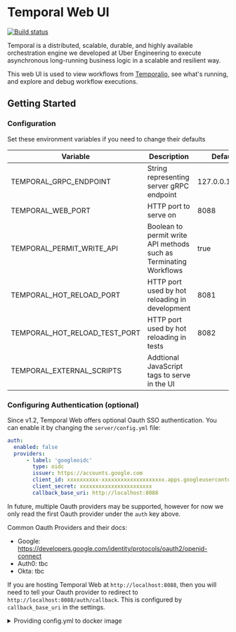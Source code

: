 # Temporal Web UI

[![Build status](https://badge.buildkite.com/72da2011c93761d680bc8c641d07adad16c94b99b0ed8d7566.svg?branch=master)](https://buildkite.com/temporal/temporal-web)

Temporal is a distributed, scalable, durable, and highly available orchestration engine we developed at Uber Engineering to execute asynchronous long-running business logic in a scalable and resilient way.

This web UI is used to view workflows from [Temporalio][temporal], see what's running, and explore and debug workflow executions.

## Getting Started

### Configuration

Set these environment variables if you need to change their defaults

| Variable                      | Description                                                       | Default        |
| ----------------------------- | ----------------------------------------------------------------- | -------------- |
| TEMPORAL_GRPC_ENDPOINT        | String representing server gRPC endpoint                          | 127.0.0.1:7233 |
| TEMPORAL_WEB_PORT             | HTTP port to serve on                                             | 8088           |
| TEMPORAL_PERMIT_WRITE_API     | Boolean to permit write API methods such as Terminating Workflows | true           |
| TEMPORAL_HOT_RELOAD_PORT      | HTTP port used by hot reloading in development                    | 8081           |
| TEMPORAL_HOT_RELOAD_TEST_PORT | HTTP port used by hot reloading in tests                          | 8082           |
| TEMPORAL_EXTERNAL_SCRIPTS     | Addtional JavaScript tags to serve in the UI                      |                |

### Configuring Authentication (optional)

Since v1.2, Temporal Web offers optional Oauth SSO authentication. You can enable it by changing the `server/config.yml` file:

```yaml
auth:
  enabled: false
  providers:
      - label: 'googleoidc'
        type: oidc
        issuer: https://accounts.google.com
        client_id: xxxxxxxxxx-xxxxxxxxxxxxxxxxxxxx.apps.googleusercontent.com
        client_secret: xxxxxxxxxxxxxxxxxxxxxxx
        callback_base_uri: http://localhost:8088
```

In future, multiple Oauth providers may be supported, however for now we only read the first Oauth provider under the `auth` key above.

Common Oauth Providers and their docs:

- Google: https://developers.google.com/identity/protocols/oauth2/openid-connect
- Auth0: tbc
- Okta: tbc

If you are hosting Temporal Web at `http://localhost:8088`, then you will need to tell your Oauth provider to redirect to `http://localhost:8088/auth/callback`. This is configured by `callback_base_uri` in the settings.


<details>
<summary>
Providing config.yml to docker image
</summary>


If you are running Temporal Web from the docker image, you can provide your external config.yml to docker to override the internal config. 
Create config.yml file on your machine, for example at `~/Desktop/config.yml`. 
Start the docker image, providing the path to your config.yml file using external volume flag (-v). Leave the path after the semicolon as is: 

```bash
docker run --network host -v ~/Desktop/config.yml:/usr/app/server/config.yml temporalio/web:latest

### Running locally

`temporal-web` uses all the standard [npm scripts](https://docs.npmjs.com/misc/scripts) to install dependencies, run the server, and run tests. Additionally to run locally with webpack hot reloading and other conveniences, use

```
make
npm run dev
```

For development and contributing to `temporal-web`, please see the [contributing guide](https://github.com/temporalio/temporal-web/blob/master/CONTRIBUTING.md).

You may also use docker by pulling [temporalio/web](https://hub.docker.com/r/temporalio/web/). It is also included in the Temporal server's [local docker setup](https://github.com/temporalio/temporal/tree/master/docker).

### API

If you need to extend `temporal-web` to add middleware to the server, you can install `temporal-web` as a dependecy, and it will export the [Koa](http://koajs.com/) web server that has not yet been started or configured. It includes an additional `init` function that will then compose the built-in middleware. This gives you an option to add middleware before or after you call `init` so it will add the middleware at the beginning or the end of the chain, respectively.

#### `init(options)`

All options are optional.

`useWebpack`: If `true`, starts webpack and adds the middleware, otherwise if `false`, it assumes the UI bundle was already built and serves it statically. Defaults to `process.env.NODE_ENV === 'production'`.

`logErrors`: If `true`, thrown errors are logged to `console.error`. Defaults to `true`.

For example, here is how you would add a request count metric using `uber-statsd-client`:

```javascript
var app = require('temporal-web');
var createStatsd = require('uber-statsd-client');
var sdc = createStatsd({
  host: 'statsd.example.com',
});

app
  .use(async function(ctx, next) {
    sdc.increment('http.request');
    await next();
  })
  .init()
  .listen(7000);
```

The [webpack](https://webpack.js.org/) configuration is also exported as `webpackConfig`, and can be modified before calling `init()`.

### Licence

MIT License, please see [LICENSE](https://github.com/temporalio/temporal-web/blob/master/LICENSE) for details.

[temporal]: https://github.com/temporalio/temporal
